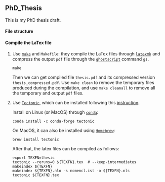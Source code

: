 ## PhD_Thesis
This is my PhD thesis draft.

#### File structure


#### Compile the LaTex file
1. Use [`make`](https://www.gnu.org/software/make) and `Makefile`: they compile the LaTex files through [`latexmk`](https://ctan.org/pkg/latexmk/?lang=en) and compress the output `pdf` file through the [`ghostscript`](https://www.ghostscript.com/) command `gs`.
    ```{bash}
    make
    ```
    Then we can get compiled file `thesis.pdf` and its compressed version `thesis_compressed.pdf`. Use `make clean` to remove the temporary files produced during the compilation, and use `make cleanall` to remove all the temporary and output `pdf` files.

2. Use [`Tectonic`](https://tectonic-typesetting.github.io/en-US/), which can be installed following this [instruction](https://tectonic-typesetting.github.io/book/latest/installation/).

    Install on Linux (or MacOS) through [`conda`](https://docs.conda.io/en/latest/):
    ```{bash}
    conda install -c conda-forge tectonic
    ```

    On MacOS, it can also be installed using [`Homebrew`](https://brew.sh/):
    ```{bash}
    brew install tectonic
    ```

    After that, the latex files can be compiled as follows: 
    ```{bash}
    export TEXFN=thesis
    tectonic --reruns=0 ${TEXFN}.tex  # --keep-intermediates 
    makeindex ${TEXFN}
    makeindex ${TEXFN}.nlo -s nomencl.ist -o ${TEXFN}.nls
    tectonic ${TEXFN}.tex
    ```
